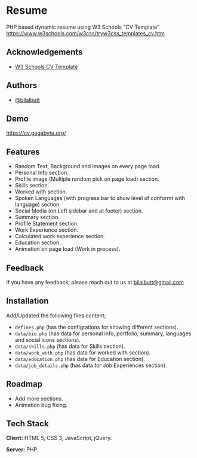 
# Resume

PHP based dynamic resume using W3 Schools "CV Template" https://www.w3schools.com/w3css/tryw3css_templates_cv.htm


## Acknowledgements

 - [W3 Schools CV Template](https://www.w3schools.com/w3css/tryw3css_templates_cv.htm)
## Authors

- [@bilalbutt](https://www.github.com/bilalbutt)


## Demo

https://cv.gegabyte.org/
## Features

- Random Text, Background and Images on every page load.
- Personal Info section.
- Profile image (Multiple random pick on page load) section.
- Skills section.
- Worked with section.
- Spoken Languages (with progress bar to show level of conformt with language) section.
- Social Media (on Left sidebar and at footer) section.
- Summary section.
- Profile Statement section.
- Work Experience section.
- Calculated work experience section.
- Education section.
- Animation on page load (Work in process).

## Feedback

If you have any feedback, please reach out to us at bilalbutt@gmail.com


## Installation

Add/Updated the following files content;

-   `defines.php` (has the configrations for showing different sections).
-   `data/bio.php` (has data for personal info, portfolio, summary, languages and social icons sections).
-   `data/skills.php` (has data for Skills section).
-   `data/work_with.php` (has data for worked with section).
-   `data/education.php` (has data for Education section).
-   `data/job_details.php` (has data for Job Experiences section).
## Roadmap

- Add more sections.
- Animation bug fixing.

## Tech Stack

**Client:** HTML 5, CSS 3, JavaScript, jQuery.

**Server:** PHP.


